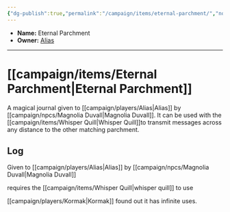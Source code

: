 ```yaml
---
{"dg-publish":true,"permalink":"/campaign/items/eternal-parchment/","noteIcon":"","created":"2025-10-26T13:08:51.074-07:00","updated":"2025-10-27T16:34:35.729-07:00"}
---
```



<p><span><ul>
<li dir="auto"><strong>Name:</strong> Eternal Parchment</li>
<li dir="auto"><strong>Owner:</strong> <a data-tooltip-position="top" aria-label="campaign/players/Alias.md" data-href="campaign/players/Alias.md" href="campaign/players/Alias.md" class="internal-link" target="_blank" rel="noopener nofollow">Alias</a></li>
</ul></span></p>

---

# [[campaign/items/Eternal Parchment\|Eternal Parchment]]
A magical journal given to [[campaign/players/Alias\|Alias]] by [[campaign/npcs/Magnolia Duvall\|Magnolia Duvall]]. It can be used with the [[campaign/items/Whisper Quill\|Whisper Quill]]to transmit messages across any distance to the other matching parchment.

## Log
Given to [[campaign/players/Alias\|Alias]] by [[campaign/npcs/Magnolia Duvall\|Magnolia Duvall]]

requires the [[campaign/items/Whisper Quill\|whisper quill]] to use 

[[campaign/players/Kormak\|Kormak]] found out it has infinite uses. 